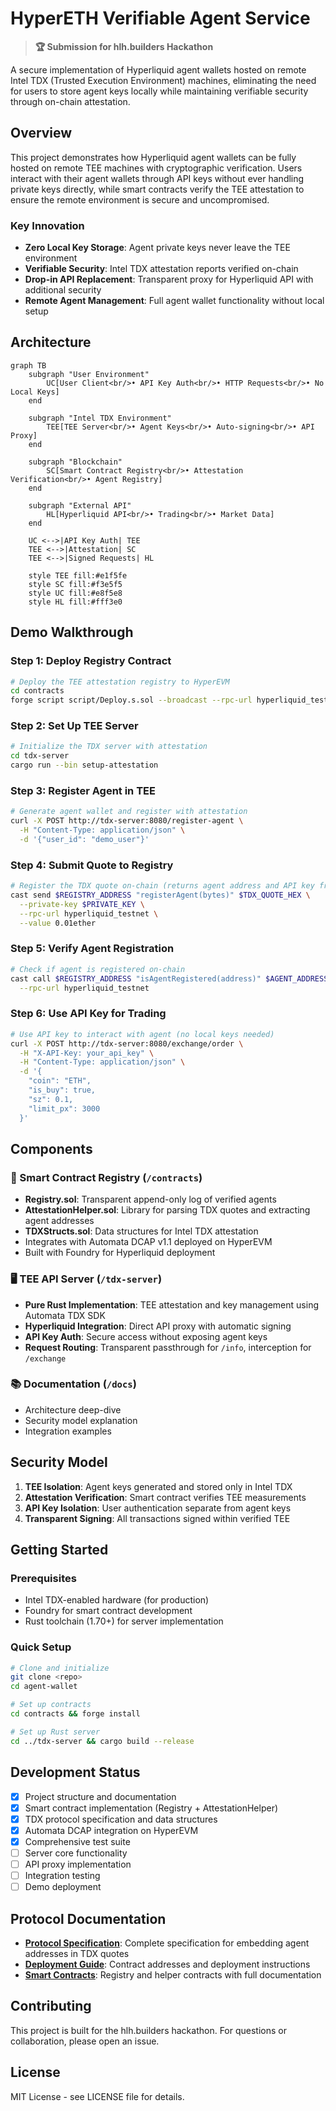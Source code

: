 # HyperETH Verifiable Agent Service

> **🏆 Submission for hlh.builders Hackathon**

A secure implementation of Hyperliquid agent wallets hosted on remote Intel TDX (Trusted Execution Environment) machines, eliminating the need for users to store agent keys locally while maintaining verifiable security through on-chain attestation.

## Overview

This project demonstrates how Hyperliquid agent wallets can be fully hosted on remote TEE machines with cryptographic verification. Users interact with their agent wallets through API keys without ever handling private keys directly, while smart contracts verify the TEE attestation to ensure the remote environment is secure and uncompromised.

### Key Innovation

- **Zero Local Key Storage**: Agent private keys never leave the TEE environment
- **Verifiable Security**: Intel TDX attestation reports verified on-chain
- **Drop-in API Replacement**: Transparent proxy for Hyperliquid API with additional security
- **Remote Agent Management**: Full agent wallet functionality without local setup

## Architecture

```mermaid
graph TB
    subgraph "User Environment"
        UC[User Client<br/>• API Key Auth<br/>• HTTP Requests<br/>• No Local Keys]
    end
    
    subgraph "Intel TDX Environment"
        TEE[TEE Server<br/>• Agent Keys<br/>• Auto-signing<br/>• API Proxy]
    end
    
    subgraph "Blockchain"
        SC[Smart Contract Registry<br/>• Attestation Verification<br/>• Agent Registry]
    end
    
    subgraph "External API"
        HL[Hyperliquid API<br/>• Trading<br/>• Market Data]
    end
    
    UC <-->|API Key Auth| TEE
    TEE <-->|Attestation| SC
    TEE <-->|Signed Requests| HL
    
    style TEE fill:#e1f5fe
    style SC fill:#f3e5f5
    style UC fill:#e8f5e8
    style HL fill:#fff3e0
```

## Demo Walkthrough

### Step 1: Deploy Registry Contract
```bash
# Deploy the TEE attestation registry to HyperEVM
cd contracts
forge script script/Deploy.s.sol --broadcast --rpc-url hyperliquid_testnet
```

### Step 2: Set Up TEE Server
```bash
# Initialize the TDX server with attestation
cd tdx-server
cargo run --bin setup-attestation
```

### Step 3: Register Agent in TEE
```bash
# Generate agent wallet and register with attestation
curl -X POST http://tdx-server:8080/register-agent \
  -H "Content-Type: application/json" \
  -d '{"user_id": "demo_user"}'
```

### Step 4: Submit Quote to Registry
```bash
# Register the TDX quote on-chain (returns agent address and API key from step 3)
cast send $REGISTRY_ADDRESS "registerAgent(bytes)" $TDX_QUOTE_HEX \
  --private-key $PRIVATE_KEY \
  --rpc-url hyperliquid_testnet \
  --value 0.01ether
```

### Step 5: Verify Agent Registration
```bash
# Check if agent is registered on-chain
cast call $REGISTRY_ADDRESS "isAgentRegistered(address)" $AGENT_ADDRESS \
  --rpc-url hyperliquid_testnet
```

### Step 6: Use API Key for Trading
```bash
# Use API key to interact with agent (no local keys needed)
curl -X POST http://tdx-server:8080/exchange/order \
  -H "X-API-Key: your_api_key" \
  -H "Content-Type: application/json" \
  -d '{
    "coin": "ETH", 
    "is_buy": true, 
    "sz": 0.1, 
    "limit_px": 3000
  }'
```

## Components

### 🔐 Smart Contract Registry (`/contracts`)
- **Registry.sol**: Transparent append-only log of verified agents
- **AttestationHelper.sol**: Library for parsing TDX quotes and extracting agent addresses
- **TDXStructs.sol**: Data structures for Intel TDX attestation
- Integrates with Automata DCAP v1.1 deployed on HyperEVM
- Built with Foundry for Hyperliquid deployment

### 🖥️ TEE API Server (`/tdx-server`)
- **Pure Rust Implementation**: TEE attestation and key management using Automata TDX SDK
- **Hyperliquid Integration**: Direct API proxy with automatic signing
- **API Key Auth**: Secure access without exposing agent keys
- **Request Routing**: Transparent passthrough for `/info`, interception for `/exchange`

### 📚 Documentation (`/docs`)
- Architecture deep-dive
- Security model explanation
- Integration examples

## Security Model

1. **TEE Isolation**: Agent keys generated and stored only in Intel TDX
2. **Attestation Verification**: Smart contract verifies TEE measurements
3. **API Key Isolation**: User authentication separate from agent keys
4. **Transparent Signing**: All transactions signed within verified TEE

## Getting Started

### Prerequisites
- Intel TDX-enabled hardware (for production)
- Foundry for smart contract development
- Rust toolchain (1.70+) for server implementation

### Quick Setup
```bash
# Clone and initialize
git clone <repo>
cd agent-wallet

# Set up contracts
cd contracts && forge install

# Set up Rust server
cd ../tdx-server && cargo build --release
```

## Development Status

- [x] Project structure and documentation
- [x] Smart contract implementation (Registry + AttestationHelper)
- [x] TDX protocol specification and data structures
- [x] Automata DCAP integration on HyperEVM
- [x] Comprehensive test suite
- [ ] Server core functionality
- [ ] API proxy implementation
- [ ] Integration testing
- [ ] Demo deployment

## Protocol Documentation

- **[Protocol Specification](docs/protocol.md)**: Complete specification for embedding agent addresses in TDX quotes
- **[Deployment Guide](docs/deployment.md)**: Contract addresses and deployment instructions
- **[Smart Contracts](contracts/src/)**: Registry and helper contracts with full documentation

## Contributing

This project is built for the hlh.builders hackathon. For questions or collaboration, please open an issue.

## License

MIT License - see LICENSE file for details.
